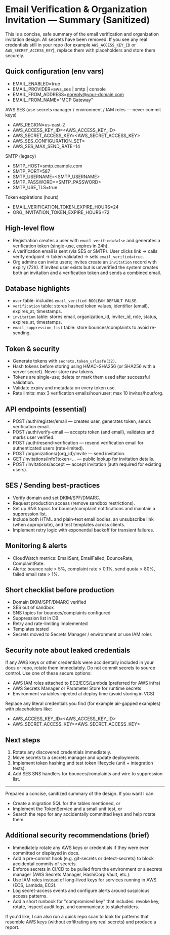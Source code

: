 # Email Verification & Organization Invitation — Summary (Sanitized)

This is a concise, safe summary of the email verification and organization invitation design. All secrets have been removed. If you see any real credentials still in your repo (for example `AWS_ACCESS_KEY_ID` or `AWS_SECRET_ACCESS_KEY`), replace them with placeholders and store them securely.

## Quick configuration (env vars)

- EMAIL_ENABLED=true
- EMAIL_PROVIDER=aws_ses | smtp | console
- EMAIL_FROM_ADDRESS=noreply@your-domain.com
- EMAIL_FROM_NAME="MCP Gateway"

AWS SES (use secrets manager / environment / IAM roles — never commit keys)
- AWS_REGION=us-east-2
- AWS_ACCESS_KEY_ID=<AWS_ACCESS_KEY_ID>
- AWS_SECRET_ACCESS_KEY=<AWS_SECRET_ACCESS_KEY>
- AWS_SES_CONFIGURATION_SET=<optional configuration set>
- AWS_SES_MAX_SEND_RATE=14

SMTP (legacy)
- SMTP_HOST=smtp.example.com
- SMTP_PORT=587
- SMTP_USERNAME=<SMTP_USERNAME>
- SMTP_PASSWORD=<SMTP_PASSWORD>
- SMTP_USE_TLS=true

Token expirations (hours)
- EMAIL_VERIFICATION_TOKEN_EXPIRE_HOURS=24
- ORG_INVITATION_TOKEN_EXPIRE_HOURS=72


## High-level flow

- Registration creates a user with `email_verified=false` and generates a verification token (single-use, expires in 24h).
- A verification email is sent (via SES or SMTP). User clicks link -> calls verify endpoint -> token validated -> sets `email_verified=true`.
- Org admins can invite users; invites create an `invitation` record with expiry (72h). If invited user exists but is unverified the system creates both an invitation and a verification token and sends a combined email.


## Database highlights

- `user` table: includes `email_verified BOOLEAN DEFAULT FALSE`.
- `verification` table: stores hashed token values, identifier (email), expires_at, timestamps.
- `invitation` table: stores email, organization_id, inviter_id, role, status, expires_at, timestamps.
- `email_suppression_list` table: store bounces/complaints to avoid re-sending.


## Token & security

- Generate tokens with `secrets.token_urlsafe(32)`.
- Hash tokens before storing using HMAC-SHA256 (or SHA256 with a server secret). Never store raw tokens.
- Tokens are single-use; delete or mark them used after successful validation.
- Validate expiry and metadata on every token use.
- Rate limits: max 3 verification emails/hour/user; max 10 invites/hour/org.


## API endpoints (essential)

- POST /auth/register/email — creates user, generates token, sends verification email.
- POST /auth/verify-email — accepts token (and email), validates and marks user verified.
- POST /auth/resend-verification — resend verification email for authenticated users (rate-limited).
- POST /organizations/{org_id}/invite — send invitation.
- GET /invitations/info?token=... — public lookup for invitation details.
- POST /invitations/accept — accept invitation (auth required for existing users).


## SES / Sending best-practices

- Verify domain and set DKIM/SPF/DMARC.
- Request production access (remove sandbox restrictions).
- Set up SNS topics for bounce/complaint notifications and maintain a suppression list.
- Include both HTML and plain-text email bodies, an unsubscribe link (when appropriate), and test templates across clients.
- Implement retry logic with exponential backoff for transient failures.


## Monitoring & alerts

- CloudWatch metrics: EmailSent, EmailFailed, BounceRate, ComplaintRate.
- Alerts: bounce rate > 5%, complaint rate > 0.1%, send quota > 80%, failed email rate > 1%.


## Short checklist before production

- Domain DKIM/SPF/DMARC verified
- SES out of sandbox
- SNS topics for bounces/complaints configured
- Suppression list in DB
- Retry and rate-limiting implemented
- Templates tested
- Secrets moved to Secrets Manager / environment or use IAM roles


## Security note about leaked credentials

If any AWS keys or other credentials were accidentally included in your docs or repo, rotate them immediately. Do not commit secrets to source control. Use one of these secure options:

- AWS IAM roles attached to EC2/ECS/Lambda (preferred for AWS infra)
- AWS Secrets Manager or Parameter Store for runtime secrets
- Environment variables injected at deploy time (avoid storing in VCS)

Replace any literal credentials you find (for example air-gapped examples) with placeholders like:

- AWS_ACCESS_KEY_ID=<AWS_ACCESS_KEY_ID>
- AWS_SECRET_ACCESS_KEY=<AWS_SECRET_ACCESS_KEY>


## Next steps

1. Rotate any discovered credentials immediately.
2. Move secrets to a secrets manager and update deployments.
3. Implement token hashing and test token lifecycle (unit + integration tests).
4. Add SES SNS handlers for bounces/complaints and wire to suppression list.


---

Prepared a concise, sanitized summary of the design. If you want I can:
- Create a migration SQL for the tables mentioned, or
- Implement the TokenService and a small unit test, or
- Search the repo for any accidentally committed keys and help rotate them.

## Additional security recommendations (brief)

- Immediately rotate any AWS keys or credentials if they were ever committed or displayed in docs.
- Add a pre-commit hook (e.g. git-secrets or detect-secrets) to block accidental commits of secrets.
- Enforce secrets in CI/CD to be pulled from the environment or a secrets manager (AWS Secrets Manager, HashiCorp Vault, etc.).
- Use IAM roles instead of long-lived keys for services running in AWS (ECS, Lambda, EC2).
- Log secret-access events and configure alerts around suspicious access patterns.
- Add a short runbook for "compromised key" that includes: revoke key, rotate, inspect audit logs, and communicate to stakeholders.

If you'd like, I can also run a quick repo scan to look for patterns that resemble AWS keys (without exfiltrating any real secrets) and produce a report.
